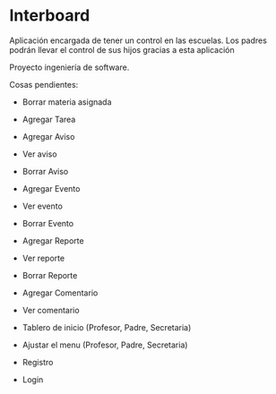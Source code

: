 # Interboard
Aplicación encargada de tener un control en las escuelas. Los padres podrán llevar el control de sus hijos gracias a esta aplicación

Proyecto ingeniería de software.

Cosas pendientes:
- Borrar materia asignada
- Agregar Tarea
- Agregar Aviso
- Ver aviso
- Borrar Aviso
- Agregar Evento
- Ver evento
- Borrar Evento
- Agregar Reporte
- Ver reporte
- Borrar Reporte
- Agregar Comentario
- Ver comentario

- Tablero de inicio (Profesor, Padre, Secretaria)
- Ajustar el menu (Profesor, Padre, Secretaria)
- Registro
- Login
